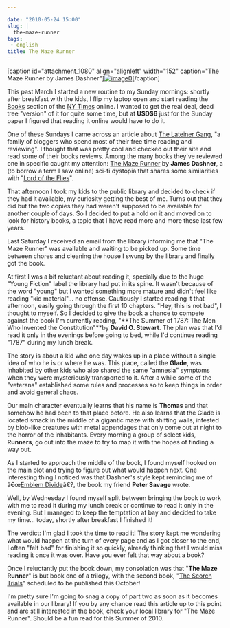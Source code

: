 ```yaml
---

date: "2010-05-24 15:00"
slug: |
  the-maze-runner
tags:
 - english
title: The Maze Runner
---
```


\[caption id="attachment_1080" align="alignleft" width="152"
caption="The Maze Runner by James
Dashner"\][![image0](http://www.ogmaciel.com/wp-content/uploads/2010/05/MAZE_cover_final.jpg)](http://www.ogmaciel.com/wp-content/uploads/2010/05/MAZE_cover_final.jpg)\[/caption\]

This past March I started a new routine to my Sunday mornings: shortly
after breakfast with the kids, I flip my laptop open and start reading
the [Books](http://www.nytimes.com/pages/books/index.html) section of
the [NY Times](http://www.nytimes.com) online. I wanted to get the real
deal, dead tree "version" of it for quite some time, but at **USD\$6**
just for the Sunday paper I figured that reading it online would have to
do it.

One of these Sundays I came across an article about [The Lateiner
Gang](http://thelateinergangbookreviewspot.blogspot.com/), "a family of
bloggers who spend most of their free time reading and reviewing". I
thought that was pretty cool and checked out their site and read some of
their books reviews. Among the many books they've reviewed one in
specific caught my attention: [The Maze
Runner](http://www.randomhouse.com/teens/mazerunner/home.html) by
**James Dashner**, a (to borrow a term I saw online) sci-fi dystopia
that shares some similarities with "[Lord of the
Flies](http://en.wikipedia.org/wiki/Lord_of_the_Flies)".

That afternoon I took my kids to the public library and decided to check
if they had it available, my curiosity getting the best of me. Turns out
that they did but the two copies they had weren't supposed to be
available for another couple of days. So I decided to put a hold on it
and moved on to look for history books, a topic that I have read more
and more these last few years.

Last Saturday I received an email from the library informing me that
"The Maze Runner" was available and waiting to be picked up. Some time
between chores and cleaning the house I swung by the library and finally
got the book.

At first I was a bit reluctant about reading it, specially due to the
huge "Young Fiction" label the library had put in its spine. It wasn't
because of the word "young" but I wanted something more mature and
didn't feel like reading "kid material"... no offense. Cautiously I
started reading it that afternoon, easily going through the first 10
chapters. "Hey, this is not bad", I thought to myself. So I decided to
give the book a chance to compete against the book I'm currently
reading, "**The Summer of 1787: The Men Who Invented the
Constitution"**by **David O. Stewart**. The plan was that I'd read it
only in the evenings before going to bed, while I'd continue reading
"1787" during my lunch break.

The story is about a kid who one day wakes up in a place without a
single idea of who he is or where he was. This place, called the
**Glade**, was inhabited by other kids who also shared the same
"amnesia" symptoms when they were mysteriously transported to it. After
a while some of the "veterans" established some rules and processes so
to keep things in order and avoid general chaos.

Our main character eventually learns that his name is **Thomas** and
that somehow he had been to that place before. He also learns that the
Glade is located smack in the middle of a gigantic maze with shifting
walls, infested by blob-like creatures with metal appendages that only
come out at night to the horror of the inhabitants. Every morning a
group of select kids, **Runners**, go out into the maze to try to map it
with the hopes of finding a way out.

As I started to approach the middle of the book, I found myself hooked
on the main plot and trying to figure out what would happen next. One
interesting thing I noticed was that Dashner's style kept reminding me
of â€œ[Emblem Divide](http://emblemdivide.wordpress.com)â€?, the book my
friend **Peter Savage** wrote.

Well, by Wednesday I found myself split between bringing the book to
work with me to read it during my lunch break or continue to read it
only in the evening. But I managed to keep the temptation at bay and
decided to take my time... today, shortly after breakfast I finished it!

The verdict: I'm glad I took the time to read it! The story kept me
wondering what would happen at the turn of every page and as I got
closer to the end, I often "felt bad" for finishing it so quickly,
already thinking that I would miss reading it once it was over. Have you
ever felt that way about a book?

Once I reluctantly put the book down, my consolation was that "**The
Maze Runner**\" is but book one of a trilogy, with the second book,
\"[The Scorch
Trials](http://www.amazon.com/gp/product/0385738757/ref=pd_lpo_k2_dp_sr_1?pf_rd_p=486539851&pf_rd_s=lpo-top-stripe-1&pf_rd_t=201&pf_rd_i=0385737947&pf_rd_m=ATVPDKIKX0DER&pf_rd_r=1PE9PB0WDTG58J93G0QK)\"
scheduled to be published this October!

I'm pretty sure I'm going to snag a copy of part two as soon as it
becomes available in our library! If you by any chance read this article
up to this point and are still interested in the book, check your local
library for "The Maze Runner". Should be a fun read for this Summer of
2010.

